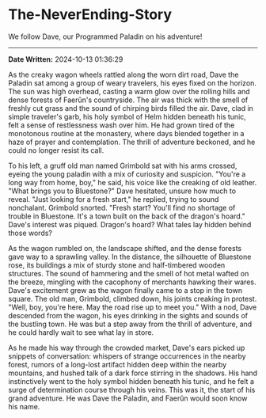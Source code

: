 # The-NeverEnding-Story

We follow Dave, our Programmed Paladin on his adventure!

---

**Date Written:** 2024-10-13 01:36:29

As the creaky wagon wheels rattled along the worn dirt road, Dave the Paladin sat among a group of weary travelers, his eyes fixed on the horizon. The sun was high overhead, casting a warm glow over the rolling hills and dense forests of Faerûn's countryside. The air was thick with the smell of freshly cut grass and the sound of chirping birds filled the air. Dave, clad in simple traveler's garb, his holy symbol of Helm hidden beneath his tunic, felt a sense of restlessness wash over him. He had grown tired of the monotonous routine at the monastery, where days blended together in a haze of prayer and contemplation. The thrill of adventure beckoned, and he could no longer resist its call.

To his left, a gruff old man named Grimbold sat with his arms crossed, eyeing the young paladin with a mix of curiosity and suspicion. "You're a long way from home, boy," he said, his voice like the creaking of old leather. "What brings you to Bluestone?" Dave hesitated, unsure how much to reveal. "Just looking for a fresh start," he replied, trying to sound nonchalant. Grimbold snorted. "Fresh start? You'll find no shortage of trouble in Bluestone. It's a town built on the back of the dragon's hoard." Dave's interest was piqued. Dragon's hoard? What tales lay hidden behind those words?

As the wagon rumbled on, the landscape shifted, and the dense forests gave way to a sprawling valley. In the distance, the silhouette of Bluestone rose, its buildings a mix of sturdy stone and half-timbered wooden structures. The sound of hammering and the smell of hot metal wafted on the breeze, mingling with the cacophony of merchants hawking their wares. Dave's excitement grew as the wagon finally came to a stop in the town square. The old man, Grimbold, climbed down, his joints creaking in protest. "Well, boy, you're here. May the road rise up to meet you." With a nod, Dave descended from the wagon, his eyes drinking in the sights and sounds of the bustling town. He was but a step away from the thrill of adventure, and he could hardly wait to see what lay in store.

As he made his way through the crowded market, Dave's ears picked up snippets of conversation: whispers of strange occurrences in the nearby forest, rumors of a long-lost artifact hidden deep within the nearby mountains, and hushed talk of a dark force stirring in the shadows. His hand instinctively went to the holy symbol hidden beneath his tunic, and he felt a surge of determination course through his veins. This was it, the start of his grand adventure. He was Dave the Paladin, and Faerûn would soon know his name.
